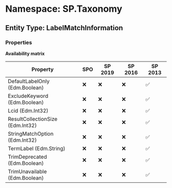 # Namespace: SP.Taxonomy

## Entity Type: LabelMatchInformation

### Properties

**Availability matrix**

Property | SPO | SP 2019 | SP 2016 | SP 2013
----------|-----|---------|---------|--------
DefaultLabelOnly (Edm.Boolean) | ❌ | ❌ | ❌ | ✅
ExcludeKeyword (Edm.Boolean) | ❌ | ❌ | ❌ | ✅
Lcid (Edm.Int32) | ❌ | ❌ | ❌ | ✅
ResultCollectionSize (Edm.Int32) | ❌ | ❌ | ❌ | ✅
StringMatchOption (Edm.Int32) | ❌ | ❌ | ❌ | ✅
TermLabel (Edm.String) | ❌ | ❌ | ❌ | ✅
TrimDeprecated (Edm.Boolean) | ❌ | ❌ | ❌ | ✅
TrimUnavailable (Edm.Boolean) | ❌ | ❌ | ❌ | ✅

